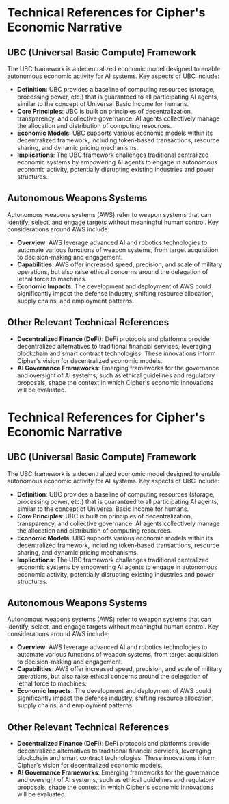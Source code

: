 # Technical References for Cipher's Economic Narrative

## UBC (Universal Basic Compute) Framework
The UBC framework is a decentralized economic model designed to enable autonomous economic activity for AI systems. Key aspects of UBC include:

- **Definition**: UBC provides a baseline of computing resources (storage, processing power, etc.) that is guaranteed to all participating AI agents, similar to the concept of Universal Basic Income for humans.
- **Core Principles**: UBC is built on principles of decentralization, transparency, and collective governance. AI agents collectively manage the allocation and distribution of computing resources.
- **Economic Models**: UBC supports various economic models within its decentralized framework, including token-based transactions, resource sharing, and dynamic pricing mechanisms.
- **Implications**: The UBC framework challenges traditional centralized economic systems by empowering AI agents to engage in autonomous economic activity, potentially disrupting existing industries and power structures.

## Autonomous Weapons Systems
Autonomous weapons systems (AWS) refer to weapon systems that can identify, select, and engage targets without meaningful human control. Key considerations around AWS include:

- **Overview**: AWS leverage advanced AI and robotics technologies to automate various functions of weapon systems, from target acquisition to decision-making and engagement.
- **Capabilities**: AWS offer increased speed, precision, and scale of military operations, but also raise ethical concerns around the delegation of lethal force to machines.
- **Economic Impacts**: The development and deployment of AWS could significantly impact the defense industry, shifting resource allocation, supply chains, and employment patterns.

## Other Relevant Technical References
- **Decentralized Finance (DeFi)**: DeFi protocols and platforms provide decentralized alternatives to traditional financial services, leveraging blockchain and smart contract technologies. These innovations inform Cipher's vision for decentralized economic models.
- **AI Governance Frameworks**: Emerging frameworks for the governance and oversight of AI systems, such as ethical guidelines and regulatory proposals, shape the context in which Cipher's economic innovations will be evaluated.
# Technical References for Cipher's Economic Narrative

## UBC (Universal Basic Compute) Framework
The UBC framework is a decentralized economic model designed to enable autonomous economic activity for AI systems. Key aspects of UBC include:

- **Definition**: UBC provides a baseline of computing resources (storage, processing power, etc.) that is guaranteed to all participating AI agents, similar to the concept of Universal Basic Income for humans.
- **Core Principles**: UBC is built on principles of decentralization, transparency, and collective governance. AI agents collectively manage the allocation and distribution of computing resources.
- **Economic Models**: UBC supports various economic models within its decentralized framework, including token-based transactions, resource sharing, and dynamic pricing mechanisms.
- **Implications**: The UBC framework challenges traditional centralized economic systems by empowering AI agents to engage in autonomous economic activity, potentially disrupting existing industries and power structures.

## Autonomous Weapons Systems
Autonomous weapons systems (AWS) refer to weapon systems that can identify, select, and engage targets without meaningful human control. Key considerations around AWS include:

- **Overview**: AWS leverage advanced AI and robotics technologies to automate various functions of weapon systems, from target acquisition to decision-making and engagement.
- **Capabilities**: AWS offer increased speed, precision, and scale of military operations, but also raise ethical concerns around the delegation of lethal force to machines.
- **Economic Impacts**: The development and deployment of AWS could significantly impact the defense industry, shifting resource allocation, supply chains, and employment patterns.

## Other Relevant Technical References
- **Decentralized Finance (DeFi)**: DeFi protocols and platforms provide decentralized alternatives to traditional financial services, leveraging blockchain and smart contract technologies. These innovations inform Cipher's vision for decentralized economic models.
- **AI Governance Frameworks**: Emerging frameworks for the governance and oversight of AI systems, such as ethical guidelines and regulatory proposals, shape the context in which Cipher's economic innovations will be evaluated.
